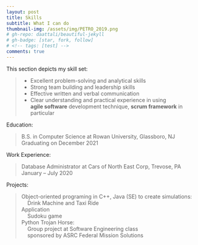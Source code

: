 ```yaml
---
layout: post
title: Skills
subtitle: What I can do
thumbnail-img: /assets/img/PETRO_2019.png
# gh-repo: daattali/beautiful-jekyll
# gh-badge: [star, fork, follow]
# <!-- tags: [test] -->
comments: true
---
```


This section depicts my skill set:
> * Excellent problem-solving and analytical skills
> * Strong team building and leadership skills
> * Effective written and verbal communication
> * Clear understanding and practical experience in using  
**agile software** development technique, **scrum framework** in particular

Education:  
> B.S. in Computer Science at Rowan University, Glassboro, NJ  
Graduating on December 2021

Work Experience:
> Database Administrator at Cars of North East Corp, Trevose, PA  
January – July 2020   

Projects:
> Object-oriented programing in C++, Java (SE) to create simulations:   
&nbsp; &nbsp; Drink Machine and  Taxi Ride  
> Application  
&nbsp; &nbsp; Sudoku game  
> Python Trojan Horse:  
&nbsp; &nbsp; Group project at Software Engineering class  
&nbsp; &nbsp; sponsored by ASRC Federal Mission Solutions


<!-- This is a demo post to show you how to write blog posts with markdown.  I strongly encourage you to [take 5 minutes to learn how to write in markdown](https://markdowntutorial.com/) - it'll teach you how to transform regular text into bold/italics/headings/tables/etc. -->  

<!-- 
# **Here is some bold text**

## Here is a secondary heading

Here's a useless table:

| Number | Next number | Previous number |
| :------ |:--- | :--- |
| Five | Six | Four |
| Ten | Eleven | Nine |
| Seven | Eight | Six |
| Two | Three | One |


How about a yummy crepe?

![Crepe](https://s3-media3.fl.yelpcdn.com/bphoto/cQ1Yoa75m2yUFFbY2xwuqw/348s.jpg)

It can also be centered!

![Crepe](https://s3-media3.fl.yelpcdn.com/bphoto/cQ1Yoa75m2yUFFbY2xwuqw/348s.jpg){: .mx-auto.d-block :}

Here's a code chunk:

~~~
var foo = function(x) {
  return(x + 5);
}
foo(3)
~~~

And here is the same code with syntax highlighting:

```javascript
var foo = function(x) {
  return(x + 5);
}
foo(3)
```

And here is the same code yet again but with line numbers:

{% highlight javascript linenos %}
var foo = function(x) {
  return(x + 5);
}
foo(3)
{% endhighlight %}

## Boxes
You can add notification, warning and error boxes like this:

### Notification

{: .box-note}
**Note:** This is a notification box.

### Warning

{: .box-warning}
**Warning:** This is a warning box.

### Error

{: .box-error}
**Error:** This is an error box. -->
